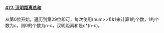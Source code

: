 #### [477. 汉明距离总和](https://leetcode.cn/problems/total-hamming-distance/)

从第0位开始，遍历到第29位即可，每次使用(num>>1)&1来计算1的个数，1的个数为c，则0的个数为n-c，汉明距离和是c*(n-c)。